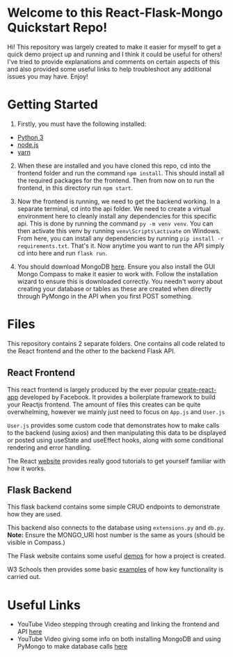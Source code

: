 # Welcome to this React-Flask-Mongo Quickstart Repo!

Hi! This repository was largely created to make it easier for myself to get a quick demo project up and running and I think it could be useful for others! I've tried to provide explanations and comments on certain aspects of this and also provided some useful links to help troubleshoot any additional issues you may have. Enjoy!

# Getting Started

1. Firstly, you must have the following installed:
- [Python 3](https://www.python.org/downloads/)
- [node.js](https://nodejs.org/en/download/)
- [yarn](https://classic.yarnpkg.com/en/docs/install/#windows-stable)

2. When these are installed and you have cloned this repo, cd into the frontend folder and run the command `npm install`. This should install all the required packages for the frontend.  Then from now on to run the frontend, in this directory run `npm start`.

3. Now the frontend is running, we need to get the backend working.
	In a separate terminal, cd into the api folder. We need to create a
	virtual environment here to cleanly install any dependencies for this specific api. This is done by running the command `py -m venv venv`. You can then activate this venv by running `venv\Scripts\activate` on Windows. From here, you can install any dependencies by running `pip install -r requirements.txt`. That's it. Now anytime you want to run the API simply cd into here and run `flask run`.

4. You should download MongoDB [here](https://www.mongodb.com/try/download/enterprise). Ensure you also install the GUI Mongo Compass to make it easier to work with. Follow the installation wizard to ensure this is downloaded correctly. You needn't worry about creating your database or tables as these are created when directly through PyMongo in the API when you first POST something.

# Files

This repository contains 2 separate folders. One contains all code related to the React frontend and the other to the backend Flask API.

## React Frontend

This react frontend is largely produced by the ever popular [create-react-app](https://create-react-app.dev/docs/getting-started) developed by Facebook. It provides a boilerplate framework to build your Reactjs frontend. The amount of files this creates can be quite overwhelming, however we mainly just need to focus on `App.js` and `User.js`

`User.js` provides some custom code that demonstrates how to make calls to the backend (using axios) and then manipulating this data to be displayed or posted using useState and useEffect hooks, along with some conditional rendering and error handling.

The React [website](https://reactjs.org/docs/hello-world.html) provides really good tutorials to get yourself familiar with how it works.


## Flask Backend

This flask backend contains some simple CRUD endpoints to demonstrate how they are used.

This backend also connects to the database using `extensions.py` and `db.py`. **Note:** Ensure the MONGO_URI host number is the same as yours (should be visible in Compass.)

The Flask website contains some useful [demos](https://flask.palletsprojects.com/en/2.0.x/tutorial/index.html) for how a project is created.

W3 Schools then provides some basic [examples](https://www.w3schools.com/python/python_mongodb_getstarted.asp) of how key functionality is carried out.

# Useful Links 

- YouTube Video stepping through creating and linking the frontend and API [here](https://www.youtube.com/watch?v=Q2eafQYgglM)
- YouTube Video giving some info on both installing MongoDB and using PyMongo to make database calls [here](https://www.youtube.com/watch?v=-56x56UppqQ)
